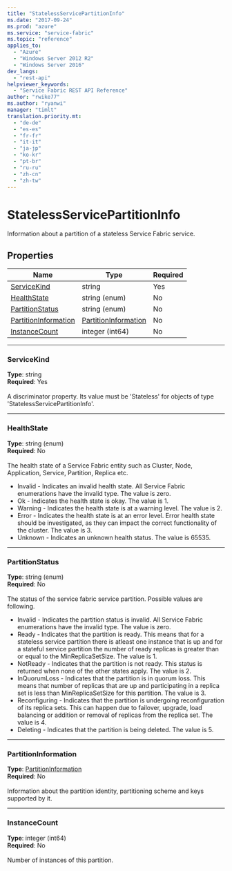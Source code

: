 ```yaml
---
title: "StatelessServicePartitionInfo"
ms.date: "2017-09-24"
ms.prod: "azure"
ms.service: "service-fabric"
ms.topic: "reference"
applies_to: 
  - "Azure"
  - "Windows Server 2012 R2"
  - "Windows Server 2016"
dev_langs: 
  - "rest-api"
helpviewer_keywords: 
  - "Service Fabric REST API Reference"
author: "rwike77"
ms.author: "ryanwi"
manager: "timlt"
translation.priority.mt: 
  - "de-de"
  - "es-es"
  - "fr-fr"
  - "it-it"
  - "ja-jp"
  - "ko-kr"
  - "pt-br"
  - "ru-ru"
  - "zh-cn"
  - "zh-tw"
---
```

# StatelessServicePartitionInfo

Information about a partition of a stateless Service Fabric service.

## Properties
| Name | Type | Required |
| --- | --- | --- |
| [ServiceKind](#servicekind) | string | Yes |
| [HealthState](#healthstate) | string (enum) | No |
| [PartitionStatus](#partitionstatus) | string (enum) | No |
| [PartitionInformation](#partitioninformation) | [PartitionInformation](sfclient-model-partitioninformation.md) | No |
| [InstanceCount](#instancecount) | integer (int64) | No |

____
### ServiceKind
__Type__: string <br/>
__Required__: Yes <br/>
<br/>
A discriminator property. Its value must be 'Stateless' for objects of type 'StatelessServicePartitionInfo'.

____
### HealthState
__Type__: string (enum) <br/>
__Required__: No<br/>
<br/>
The health state of a Service Fabric entity such as Cluster, Node, Application, Service, Partition, Replica etc.

  - Invalid - Indicates an invalid health state. All Service Fabric enumerations have the invalid type. The value is zero.
  - Ok - Indicates the health state is okay. The value is 1.
  - Warning - Indicates the health state is at a warning level. The value is 2.
  - Error - Indicates the health state is at an error level. Error health state should be investigated, as they can impact the correct functionality of the cluster. The value is 3.
  - Unknown - Indicates an unknown health status. The value is 65535.


____
### PartitionStatus
__Type__: string (enum) <br/>
__Required__: No<br/>
<br/>
The status of the service fabric service partition. Possible values are following.

  - Invalid - Indicates the partition status is invalid. All Service Fabric enumerations have the invalid type. The value is zero.
  - Ready - Indicates that the partition is ready. This means that for a stateless service partition there is atleast one instance that is up and for a stateful service partition the number of ready replicas is greater than or equal to the MinReplicaSetSize. The value is 1.
  - NotReady - Indicates that the partition is not ready. This status is returned when none of the other states apply. The value is 2.
  - InQuorumLoss  - Indicates that the partition is in quorum loss. This means that number of replicas that are up and participating in a replica set is less than MinReplicaSetSize for this partition. The value is 3.
  - Reconfiguring - Indicates that the partition is undergoing reconfiguration of its replica sets. This can happen due to failover, upgrade, load balancing or addition or removal of replicas from the replica set. The value is 4.
  - Deleting - Indicates that the partition is being deleted. The value is 5.


____
### PartitionInformation
__Type__: [PartitionInformation](sfclient-model-partitioninformation.md) <br/>
__Required__: No<br/>
<br/>
Information about the partition identity, partitioning scheme and keys supported by it.

____
### InstanceCount
__Type__: integer (int64) <br/>
__Required__: No<br/>
<br/>
Number of instances of this partition.
